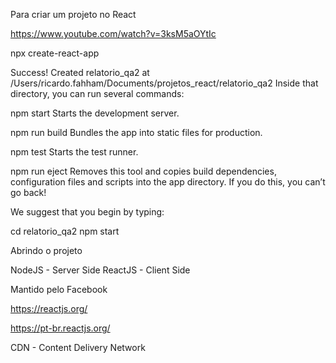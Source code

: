 Para criar um projeto no React

https://www.youtube.com/watch?v=3ksM5aOYtIc

npx create-react-app <nome da app>

Success! Created relatorio_qa2 at /Users/ricardo.fahham/Documents/projetos_react/relatorio_qa2
Inside that directory, you can run several commands:

  npm start
    Starts the development server.

  npm run build
    Bundles the app into static files for production.

  npm test
    Starts the test runner.

  npm run eject
    Removes this tool and copies build dependencies, configuration files
    and scripts into the app directory. If you do this, you can’t go back!

We suggest that you begin by typing:

  cd relatorio_qa2
  npm start



Abrindo o projeto 

NodeJS - Server Side
ReactJS - Client Side

Mantido pelo Facebook

https://reactjs.org/

https://pt-br.reactjs.org/

CDN - Content Delivery Network 

